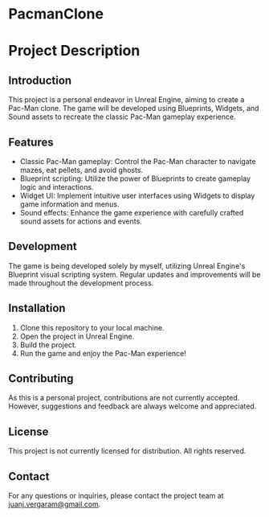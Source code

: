 # PacmanClone

# Project Description

## Introduction
This project is a personal endeavor in Unreal Engine, aiming to create a Pac-Man clone. The game will be developed using Blueprints, Widgets, and Sound assets to recreate the classic Pac-Man gameplay experience.

## Features
- Classic Pac-Man gameplay: Control the Pac-Man character to navigate mazes, eat pellets, and avoid ghosts.
- Blueprint scripting: Utilize the power of Blueprints to create gameplay logic and interactions.
- Widget UI: Implement intuitive user interfaces using Widgets to display game information and menus.
- Sound effects: Enhance the game experience with carefully crafted sound assets for actions and events.

## Development
The game is being developed solely by myself, utilizing Unreal Engine's Blueprint visual scripting system. Regular updates and improvements will be made throughout the development process.

## Installation
1. Clone this repository to your local machine.
2. Open the project in Unreal Engine.
3. Build the project.
4. Run the game and enjoy the Pac-Man experience!

## Contributing
As this is a personal project, contributions are not currently accepted. However, suggestions and feedback are always welcome and appreciated.

## License
This project is not currently licensed for distribution. All rights reserved.

## Contact
For any questions or inquiries, please contact the project team at [juanj.vergaram@gmail.com](mailto:juanj.vergaram@gmail.com).

